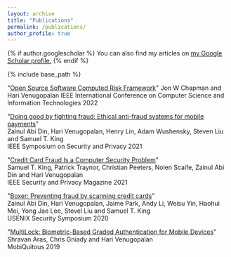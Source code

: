 ```yaml
---
layout: archive
title: "Publications"
permalink: /publications/
author_profile: true
---
```


{% if author.googlescholar %}
  You can also find my articles on <u><a href="{{author.googlescholar}}">my Google Scholar profile</a>.</u>
{% endif %}

{% include base_path %}

"[Open Source Software Computed Risk Framework](https://hariv.github.io/files/drs.pdf)"
Jon W Chapman and Hari Venugopalan
IEEE International Conference on Computer Science and Information Technologies 2022

"[Doing good by fighting fraud: Ethical anti-fraud systems for mobile payments](https://ieeexplore.ieee.org/document/9519475)"  
Zainul Abi Din, Hari Venugopalan, Henry Lin, Adam Wushensky, Steven Liu and Samuel T. King  
IEEE Symposium on Security and Privacy 2021

"[Credit Card Fraud Is a Computer Security Problem](https://ieeexplore.ieee.org/document/9382389)"  
Samuel T. King, Patrick Traynor, Christian Peeters, Nolen Scaife, Zainul Abi Din and Hari Venugopalan  
IEEE Security and Privacy Magazine 2021  

"[Boxer: Preventing fraud by scanning credit cards](https://www.usenix.org/system/files/sec20-din.pdf)"  
Zainul Abi Din, Hari Venugopalan, Jaime Park, Andy Li, Weisu Yin, Haohui Mei, Yong Jae Lee, Stevel Liu and Samuel T. King  
USENIX Security Symposium 2020  

"[MultiLock: Biometric-Based Graded Authentication for Mobile Devices](https://dl.acm.org/doi/10.1145/3360774.3360781)"  
Shravan Aras, Chris Gniady and Hari Venugopalan  
MobiQuitous 2019  
